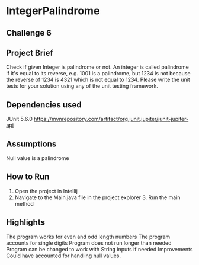 # IntegerPalindrome
## Challenge 6
## Project Brief
Check if given Integer is palindrome or not. An integer is called palindrome if it's equal to its reverse, e.g. 1001 is a palindrome, but 1234 is not because the reverse of 1234 is 4321 which is not equal to 1234. Please write the unit tests for your solution using any of the unit testing framework.

## Dependencies used
JUnit 5.6.0 https://mvnrepository.com/artifact/org.junit.jupiter/junit-jupiter-api

## Assumptions
Null value is a palindrome
## How to Run
1. Open the project in Intellij
2. Navigate to the Main.java file in the project explorer 3. Run the main method
## Highlights
The program works for even and odd length numbers
The program accounts for single digits
Program does not run longer than needed
Program can be changed to work with String inputs if needed
Improvements
Could have accounted for handling  null values.
